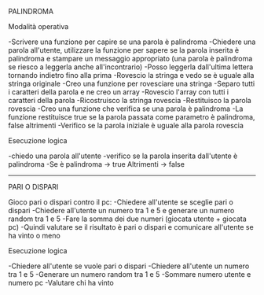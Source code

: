 PALINDROMA

Modalità operativa

-Scrivere una funzione per capire se una parola è palindroma
-Chiedere una parola all'utente, utilizzare la funzione per sapere se la parola inserita è palindroma e stampare un messaggio appropriato (una parola è palindroma se riesco a leggerla anche all'incontrario)
-Posso leggerla dall'ultima lettera tornando indietro fino alla prima
-Rovescio la stringa e vedo se è uguale alla stringa originale
-Creo una funzione per rovesciare una stringa
-Separo tutti i caratteri della parola e ne creo un array
-Rovescio l'array con tutti i caratteri della parola
-Ricostruisco la stringa rovescia
-Restituisco la parola rovescia
-Creo una funzione che verifica se una parola è palindroma
-La funzione restituisce true se la parola passata come parametro è palindroma, false altrimenti
-Verifico se la parola iniziale è uguale alla parola rovescia


Esecuzione logica

-chiedo una parola all'utente
-verifico se la parola inserita dall'utente è palindroma
-Se è palindroma -> true
  Altrimenti -> false


  ---------------------------------------------------------


  PARI O DISPARI

Gioco pari o dispari contro il pc:
-Chiedere all'utente se sceglie pari o dispari
-Chiedere all'utente un numero tra 1 e 5 e generare un numero random tra 1 e 5
-Fare la somma dei due numeri (giocata utente + giocata pc)
-Quindi valutare se il risultato è pari o dispari e comunicare all'utente se ha vinto o meno


Esecuzione logica

-Chiedere all'utente se vuole pari o dispari
-Chiedere all'utente un numero tra 1 e 5
-Generare un numero random tra 1 e 5
-Sommare numero utente e numero pc
-Valutare chi ha vinto
